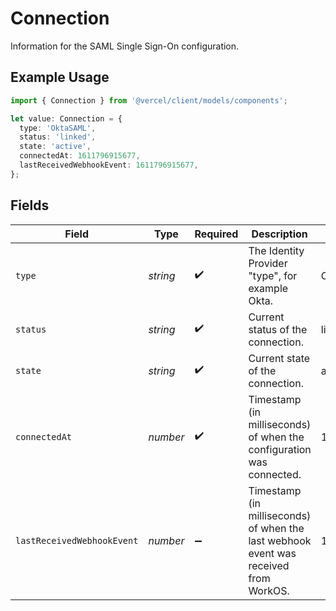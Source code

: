 # Connection

Information for the SAML Single Sign-On configuration.

## Example Usage

```typescript
import { Connection } from '@vercel/client/models/components';

let value: Connection = {
  type: 'OktaSAML',
  status: 'linked',
  state: 'active',
  connectedAt: 1611796915677,
  lastReceivedWebhookEvent: 1611796915677,
};
```

## Fields

| Field                      | Type     | Required           | Description                                                                          | Example       |
| -------------------------- | -------- | ------------------ | ------------------------------------------------------------------------------------ | ------------- |
| `type`                     | _string_ | :heavy_check_mark: | The Identity Provider "type", for example Okta.                                      | OktaSAML      |
| `status`                   | _string_ | :heavy_check_mark: | Current status of the connection.                                                    | linked        |
| `state`                    | _string_ | :heavy_check_mark: | Current state of the connection.                                                     | active        |
| `connectedAt`              | _number_ | :heavy_check_mark: | Timestamp (in milliseconds) of when the configuration was connected.                 | 1611796915677 |
| `lastReceivedWebhookEvent` | _number_ | :heavy_minus_sign: | Timestamp (in milliseconds) of when the last webhook event was received from WorkOS. | 1611796915677 |
